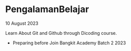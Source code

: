 # PengalamanBelajar

10 August 2023

Learn About Git and Github through Dicoding course.

* Preparing before Join Bangkit Academy Batch 2 2023
